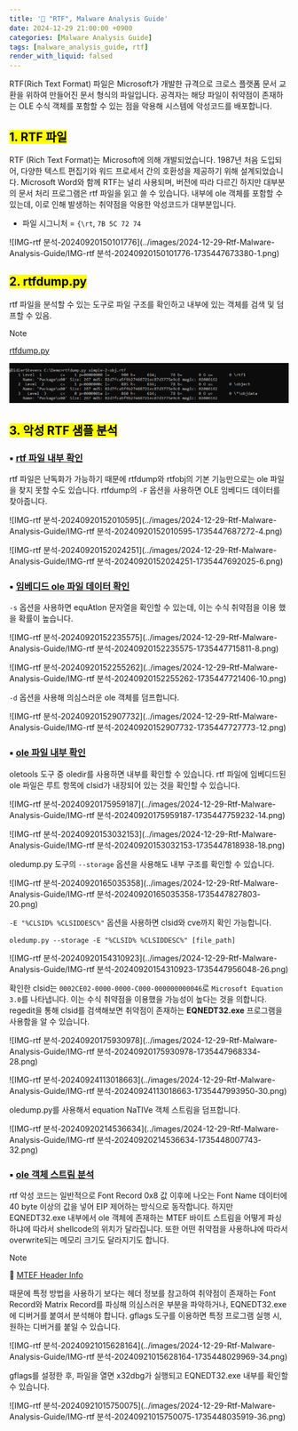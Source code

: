 ```yaml
---
title: '📑 "RTF", Malware Analysis Guide'
date: 2024-12-29 21:00:00 +0900
categories: [Malware Analysis Guide]
tags: [malware_analysis_guide, rtf]
render_with_liquid: falsed
---
```


RTF(Rich Text Format) 파일은 Microsoft가 개발한 규격으로 크로스 플랫폼 문서 교환을 위하여 만들어진 문서 형식의 파일입니다. 공격자는 해당 파일이 취약점이 존재하는 OLE 수식 객체를 포함할 수 있는 점을 악용해 시스템에 악성코드를 배포합니다.

## <mark>1. RTF 파일</mark> 


RTF (Rich Text Format)는 Microsoft에 의해 개발되었습니다. 1987년 처음 도입되어, 다양한 텍스트 편집기와 워드 프로세서 간의 호환성을 제공하기 위해 설계되었습니다. Microsoft Word와 함께 RTF는 널리 사용되며, 버전에 따라 다르긴 하지만 대부분의 문서 처리 프로그램은 rtf 파일을 읽고 쓸 수 있습니다.  내부에 ole 객체를 포함할 수 있는데, 이로 인해 발생하는 취약점을 악용한 악성코드가 대부분입니다.

- 파일 시그니처 = `{\rt`, `7B 5C 72 74`

![IMG-rtf 분석-20240920150101776](../images/2024-12-29-Rtf-Malware-Analysis-Guide/IMG-rtf 분석-20240920150101776-1735447673380-1.png)

## <mark>2. rtfdump.py</mark>

rtf 파일을 분석할 수 있는 도구로 파일 구조를 확인하고 내부에 있는 객체를 검색 및 덤프할 수 있음.

> [!NOTE]
>
> [rtfdump.py](https://blog.didierstevens.com/2022/10/22/update-rtfdump-py-version-0-0-12/)

<img src="../images/2024-12-29-RTF-Malware-Analysis-Guide/IMG-20250112164116976.png" alt="IMG-20250112164116976"  />

## <mark>3. 악성 RTF 샘플 분석</mark>

### ▪ <u>rtf 파일 내부 확인</u>

rtf 파일은 난독화가 가능하기 때문에 rtfdump와 rtfobj의 기본 기능만으로는 ole 파일을 찾지 못할 수도 있습니다. rtfdump의 `-F` 옵션을 사용하면 OLE 임베디드 데이터를 찾아줍니다.

![IMG-rtf 분석-20240920152010595](../images/2024-12-29-Rtf-Malware-Analysis-Guide/IMG-rtf 분석-20240920152010595-1735447687272-4.png)

![IMG-rtf 분석-20240920152024251](../images/2024-12-29-Rtf-Malware-Analysis-Guide/IMG-rtf 분석-20240920152024251-1735447692025-6.png)

### ▪ <u>임베디드 ole 파일 데이터 확인</u>

`-s` 옵션을 사용하면 equAtIon 문자열을 확인할 수 있는데, 이는 수식 취약점을 이용 했을 확률이 높습니다.

![IMG-rtf 분석-20240920152235575](../images/2024-12-29-Rtf-Malware-Analysis-Guide/IMG-rtf 분석-20240920152235575-1735447715811-8.png)

![IMG-rtf 분석-20240920152255262](../images/2024-12-29-Rtf-Malware-Analysis-Guide/IMG-rtf 분석-20240920152255262-1735447721406-10.png)

`-d` 옵션을 사용해 의심스러운 ole 객체를 덤프합니다.

![IMG-rtf 분석-20240920152907732](../images/2024-12-29-Rtf-Malware-Analysis-Guide/IMG-rtf 분석-20240920152907732-1735447727773-12.png)

### ▪ <u>ole 파일 내부 확인</u>

oletools 도구 중 oledir를 사용하면 내부를 확인할 수 있습니다. rtf 파일에 임베디드된 ole 파일은 루트 항목에 clsid가 내장되어 있는 것을 확인할 수 있습니다.

![IMG-rtf 분석-20240920175959187](../images/2024-12-29-Rtf-Malware-Analysis-Guide/IMG-rtf 분석-20240920175959187-1735447759232-14.png)

![IMG-rtf 분석-20240920153032153](../images/2024-12-29-Rtf-Malware-Analysis-Guide/IMG-rtf 분석-20240920153032153-1735447818938-18.png)

oledump.py 도구의  `--storage` 옵션을 사용해도 내부 구조를 확인할 수 있습니다.

![IMG-rtf 분석-20240920165035358](../images/2024-12-29-Rtf-Malware-Analysis-Guide/IMG-rtf 분석-20240920165035358-1735447827803-20.png)

`-E "%CLSID% %CLSIDDESC%"` 옵션을 사용하면 clsid와 cve까지 확인 가능합니다. 

```
oledump.py --storage -E "%CLSID% %CLSIDDESC%" [file_path]
```

![IMG-rtf 분석-20240920154310923](../images/2024-12-29-Rtf-Malware-Analysis-Guide/IMG-rtf 분석-20240920154310923-1735447956048-26.png)

확인한 clsid는 `0002CE02-0000-0000-C000-000000000046`로 `Microsoft Equation 3.0`를 나타냅니다. 이는 수식 취약점을 이용했을 가능성이 높다는 것을 의합니다. regedit을 통해 clsid를 검색해보면 취약점이 존재하는 **EQNEDT32.exe** 프로그램을 사용함을 알 수 있습니다.

![IMG-rtf 분석-20240920175930978](../images/2024-12-29-Rtf-Malware-Analysis-Guide/IMG-rtf 분석-20240920175930978-1735447968334-28.png)

![IMG-rtf 분석-20240924113018663](../images/2024-12-29-Rtf-Malware-Analysis-Guide/IMG-rtf 분석-20240924113018663-1735447993950-30.png)

oledump.py를 사용해서 equation NaTIVe 객체 스트림을 덤프합니다.

![IMG-rtf 분석-20240920214536634](../images/2024-12-29-Rtf-Malware-Analysis-Guide/IMG-rtf 분석-20240920214536634-1735448007743-32.png)

### ▪ <u>ole 객체 스트림 분석</u>

rtf 악성 코드는 일반적으로 Font Record 0x8 값 이후에 나오는 Font Name 데이터에 40 byte 이상의 값을 넣어 EIP 제어하는 방식으로 동작합니다. 하지만 EQNEDT32.exe 내부에서 ole 객체에 존재하는  MTEF 바이트 스트림을 어떻게 파싱하냐에 따라서 shellcode의 위치가 달라집니다. 또한 어떤 취약점을 사용하냐에 따라서 overwrite되는 메모리 크기도 달라지기도 합니다.

> [!NOTE]
>
>  🔗 [MTEF Header Info](https://rtf2latex2e.sourceforge.net/MTEF3.html#header_v2+)

때문에 특정 방법을 사용하기 보다는 헤더 정보를 참고하여 취약점이 존재하는 Font Record와 Matrix Record를 파싱해 의심스러운 부분을 파악하거나, EQNEDT32.exe에 디버거를 붙여서 분석해야 합니다. gflags 도구를 이용하면 특정 프로그램 실행 시, 원하는 디버거를 붙일 수 있습니다.

![IMG-rtf 분석-20240921015628164](../images/2024-12-29-Rtf-Malware-Analysis-Guide/IMG-rtf 분석-20240921015628164-1735448029969-34.png)

gflags를 설정한 후, 파일을 열면 x32dbg가 실행되고 EQNEDT32.exe 내부를 확인할 수 있습니다.

![IMG-rtf 분석-20240921015750075](../images/2024-12-29-Rtf-Malware-Analysis-Guide/IMG-rtf 분석-20240921015750075-1735448035919-36.png)